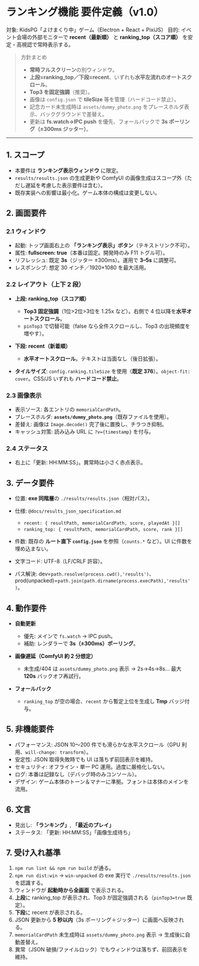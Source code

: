 # ランキング機能 要件定義（v1.0）

対象: KidsPG「よけまくり中」ゲーム（Electron + React + PixiJS）
目的: イベント会場の外部モニターで **recent（最新順）** と **ranking_top（スコア順）** を安定・高視認で常時表示する。

> 方針まとめ
> 
> * **常時フルスクリーン**の別ウィンドウ。
> * **上段=ranking_top／下段=recent**、いずれも**水平左流れのオートスクロール**。
> * **Top3 を固定強調**（推奨）。
> * 画像は `config.json` で **tileSize** 等を管理（ハードコード禁止）。
> * 記念カード未生成時は `assets/dummy_photo.png` をプレースホルダ表示、バックグラウンドで差替え。
> * 更新は **fs.watch→IPC push** を優先、フォールバックで **3s ポーリング（±300ms ジッター）**。

---

## 1. スコープ

* 本要件は **ランキング表示ウィンドウ** に限定。
* `results/results.json` の生成更新や ComfyUI の画像生成はスコープ外（ただし遅延を考慮した表示要件は含む）。
* 既存実装への影響は最小化。ゲーム本体の構成は変更しない。

## 2. 画面要件

### 2.1 ウィンドウ

* 起動: トップ画面右上の **「ランキング表示」ボタン**（テキストリンク不可）。
* 属性: **fullscreen: true**（本番は固定。開発時のみ F11 トグル可）。
* リフレッシュ: 既定 **3s**（ジッター ±300ms）。運用で **3–5s** に調整可。
* レスポンシブ: 想定 30 インチ／1920×1080 を最大活用。

### 2.2 レイアウト（上下 2 段）

* **上段: ranking_top（スコア順）**

  * **Top3 固定強調**（1位>2位>3位を 1.25x など）。右側で 4 位以降を**水平オートスクロール**。
  * `pinTop3` で切替可能（false なら全件スクロールし、Top3 の出現頻度を増やす）。
* **下段: recent（新着順）**

  * **水平オートスクロール**。テキストは当面なし（後日拡張）。
* **タイルサイズ**: `config.ranking.tileSize` を使用（**既定 376**）。`object-fit: cover`。CSS/JS いずれも **ハードコード禁止**。

### 2.3 画像表示

* 表示ソース: 各エントリの `memorialCardPath`。
* プレースホルダ: **`assets/dummy_photo.png`**（既存ファイルを使用）。
* 差替え: 画像は `Image.decode()` 完了後に置換し、チラつき抑制。
* キャッシュ対策: 読み込み URL に `?v={timestamp}` を付与。

### 2.4 ステータス

* 右上に「更新: HH\:MM\:SS」。異常時は小さく赤点表示。

## 3. データ要件

* 位置: **exe 同階層**の `./results/results.json`（相対パス）。
* 仕様: `@docs/results_json_specification.md`

  * `recent: { resultPath, memorialCardPath, score, playedAt }[]`
  * `ranking_top: { resultPath, memorialCardPath, score, rank }[]`
* 件数: 既存の **ルート直下 `config.json`** を参照（`counts.*` など）。UI に件数を埋め込まない。
* 文字コード: UTF-8（LF/CRLF 許容）。
* パス解決: dev=`path.resolve(process.cwd(),'results')`、prod(unpacked)=`path.join(path.dirname(process.execPath),'results')`。

## 4. 動作要件

* **自動更新**

  * 優先: メインで `fs.watch` → IPC push。
  * 補助: レンダラーで **3s（±300ms）ポーリング**。
* **画像遅延（ComfyUI 約 2 分想定）**

  * 未生成/404 は `assets/dummy_photo.png` 表示 → 2s→4s→8s… 最大 **120s** バックオフ再試行。
* **フォールバック**

  * `ranking_top` が空の場合、`recent` から暫定上位を生成し **Tmp** バッジ付与。

## 5. 非機能要件

* パフォーマンス: JSON 10〜200 件でも滑らかな水平スクロール（GPU 利用、`will-change: transform`）。
* 安定性: JSON 取得失敗時でも UI は落ちず前回表示を維持。
* セキュリティ: オフライン・単一 PC 運用。過度に厳格化しない。
* ログ: 本番は記録なし（デバッグ時のみコンソール）。
* デザイン: ゲーム本体のトーン＆マナーに準拠。フォントは本体のメインを流用。

## 6. 文言

* 見出し: **「ランキング」**, **「最近のプレイ」**
* ステータス: 「更新: HH\:MM\:SS」「画像生成待ち」

## 7. 受け入れ基準

1. `npm run lint && npm run build` が通る。
2. `npm run dist:win` → `win-unpacked` の exe 実行で `./results/results.json` を認識する。
3. ウィンドウが **起動時から全画面** で表示される。
4. **上段**に ranking_top が表示され、Top3 が固定強調される（`pinTop3=true` 既定）。
5. **下段**に recent が表示される。
6. JSON 更新から **5 秒以内**（3s ポーリング＋ジッター）に画面へ反映される。
7. `memorialCardPath` 未生成時は `assets/dummy_photo.png` 表示 → 生成後に自動差替え。
8. 異常（JSON 破損/ファイルロック）でもウィンドウは落ちず、前回表示を維持。
